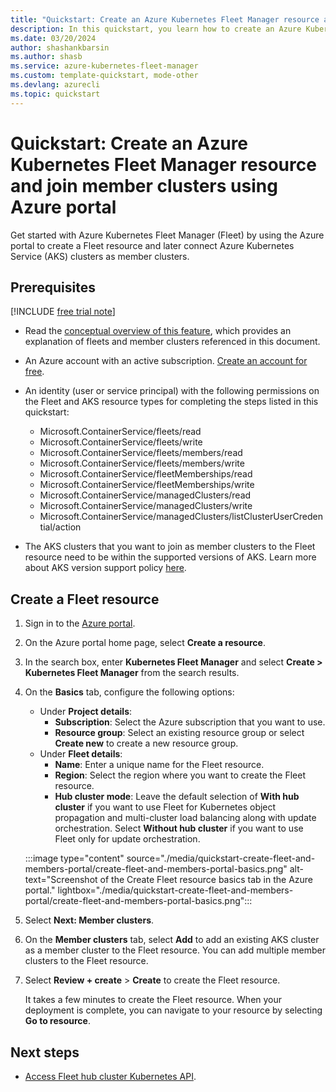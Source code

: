 ```yaml
---
title: "Quickstart: Create an Azure Kubernetes Fleet Manager resource and join member clusters using Azure portal"
description: In this quickstart, you learn how to create an Azure Kubernetes Fleet Manager resource and join member clusters using Azure portal.
ms.date: 03/20/2024
author: shashankbarsin
ms.author: shasb
ms.service: azure-kubernetes-fleet-manager
ms.custom: template-quickstart, mode-other
ms.devlang: azurecli
ms.topic: quickstart
---
```


# Quickstart: Create an Azure Kubernetes Fleet Manager resource and join member clusters using Azure portal

Get started with Azure Kubernetes Fleet Manager (Fleet) by using the Azure portal to create a Fleet resource and later connect Azure Kubernetes Service (AKS) clusters as member clusters.

## Prerequisites

[!INCLUDE [free trial note](~/reusable-content/ce-skilling/azure/includes/quickstarts-free-trial-note.md)]

* Read the [conceptual overview of this feature](./concepts-fleet.md), which provides an explanation of fleets and member clusters referenced in this document.
* An Azure account with an active subscription. [Create an account for free](https://azure.microsoft.com/free/?WT.mc_id=A261C142F).
* An identity (user or service principal) with the following permissions on the Fleet and AKS resource types for completing the steps listed in this quickstart:

  * Microsoft.ContainerService/fleets/read
  * Microsoft.ContainerService/fleets/write
  * Microsoft.ContainerService/fleets/members/read
  * Microsoft.ContainerService/fleets/members/write
  * Microsoft.ContainerService/fleetMemberships/read
  * Microsoft.ContainerService/fleetMemberships/write
  * Microsoft.ContainerService/managedClusters/read
  * Microsoft.ContainerService/managedClusters/write
  * Microsoft.ContainerService/managedClusters/listClusterUserCredential/action

* The AKS clusters that you want to join as member clusters to the Fleet resource need to be within the supported versions of AKS. Learn more about AKS version support policy [here](/azure/aks/supported-kubernetes-versions#kubernetes-version-support-policy).

## Create a Fleet resource

1. Sign in to the [Azure portal](https://portal.azure.com/).
2. On the Azure portal home page, select **Create a resource**.
3. In the search box, enter **Kubernetes Fleet Manager** and select **Create > Kubernetes Fleet Manager** from the search results.
4. On the **Basics** tab, configure the following options:

    * Under **Project details**:
      * **Subscription**: Select the Azure subscription that you want to use.
      * **Resource group**: Select an existing resource group or select **Create new** to create a new resource group.
    * Under **Fleet details**:
      * **Name**: Enter a unique name for the Fleet resource.
      * **Region**: Select the region where you want to create the Fleet resource.
      * **Hub cluster mode**: Leave the default selection of **With hub cluster** if you want to use Fleet for Kubernetes object propagation and multi-cluster load balancing along with update orchestration. Select **Without hub cluster** if you want to use Fleet only for update orchestration.

    :::image type="content" source="./media/quickstart-create-fleet-and-members-portal/create-fleet-and-members-portal-basics.png" alt-text="Screenshot of the Create Fleet resource basics tab in the Azure portal." lightbox="./media/quickstart-create-fleet-and-members-portal/create-fleet-and-members-portal-basics.png":::

5. Select **Next: Member clusters**.
6. On the **Member clusters** tab, select **Add** to add an existing AKS cluster as a member cluster to the Fleet resource. You can add multiple member clusters to the Fleet resource.
7. Select **Review + create** > **Create** to create the Fleet resource.

    It takes a few minutes to create the Fleet resource. When your deployment is complete, you can navigate to your resource by selecting **Go to resource**.

## Next steps

* [Access Fleet hub cluster Kubernetes API](./access-fleet-hub-cluster-kubernetes-api.md).
